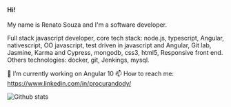 
#### Hi!

My name is Renato Souza and I'm a software developer.

Full stack javascript developer, core tech stack: node.js, typescript, Angular, nativescript, OO javascript, test driven in javascript and Angular, Git lab, Jasmine, Karma and Cypress, mongodb, css3, html5, Responsive front end. Others technologies: docker, git, Jenkings, mysql. 

🔭 I’m currently working on Angular 10 
📫 How to reach me: https://www.linkedin.com/in/procurandody/


![Github stats](https://github-readme-stats.vercel.app/api?username=renatodysouza)

